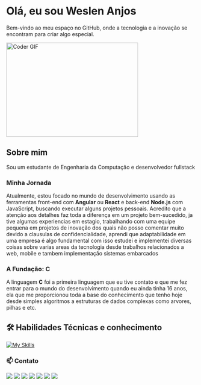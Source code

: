 <h1>Olá, eu sou Weslen Anjos</h1>

Bem-vindo ao meu espaço no GitHub, onde a tecnologia e a inovação se encontram para criar algo especial.

<p align="flex"><img alt="Coder GIF" height=250 width=350 src="https://cdn.dribbble.com/users/730703/screenshots/6581243/avento.gif" /></p>

## Sobre mim
<a align="center">Sou um estudante de Engenharia da Computação e desenvolvedor fullstack</a>

### Minha Jornada
Atualmente, estou focado no mundo de desenvolvimento usando as ferramentas front-end com **Angular** ou **React** e back-end **Node.js** com JavaScript, buscando executar alguns projetos pessoais. Acredito que a atenção aos detalhes faz toda a diferença em um projeto bem-sucedido, ja tive algumas experiencias em estagio, trabalhando com uma equipe pequena em projetos de inovação dos quais não posso comentar muito devido a clausulas de confidencialidade, aprendi que adaptabilidade em uma empresa é algo fundamental com isso estudei e implementei diversas coisas sobre varias areas da tecnologia desde trabalhos relacionados a web, mobile e tambem implementação sistemas embarcados

### A Fundação: C
A linguagem **C** foi a primeira linguagem que eu tive contato e que me fez entrar para o mundo do desenvolvimento quando eu ainda tinha 16 anos, ela que me proporcionou toda a base do conhecimento que tenho hoje desde simples algoritmos a estruturas de dados complexas como arvores, pilhas e etc.

## 🛠️ Habilidades Técnicas e conhecimento

[![My Skills](https://skillicons.dev/icons?i=js,html,css,nodejs,angular,typescript,postgres,py,flutter,dart,c,react,threejs)](https://skillicons.dev)

### 📫 Contato

<div> 
  <a href="https://www.instagram.com/weslenanj/" target="_blank"><img src="https://img.shields.io/badge/-Instagram-%23E4405F?style=for-the-badge&logo=instagram&logoColor=white" target="_blank"></a>
 	<a href="https://twitter.com/anjos_weslen" target="_blank"><img src="https://img.shields.io/badge/Twitch-9146FF?style=for-the-badge&logo=twitch&logoColor=white" target="_blank"></a>
 <a href="https://discord.gg/Br9jN9kP" target="_blank"><img src="https://img.shields.io/badge/Discord-7289DA?style=for-the-badge&logo=discord&logoColor=white" target="_blank"></a> 
 	<a href="https://twitter.com/anjos_weslen" target="_blank"><img src="https://img.shields.io/badge/Twitter-1DA1F2?style=for-the-badge&logo=twitter&logoColor=white" target="_blank"></a>
  <a href="https://discord.gg/Br9jN9kP" target="_blank"><img src="https://img.shields.io/badge/Discord-7289DA?style=for-the-badge&logo=discord&logoColor=white" target="_blank"></a> 
  <a href="mailto:weslen.anjos@discente.univasf.edu.br"><img src="https://img.shields.io/badge/-Gmail-%23333?style=for-the-badge&logo=gmail&logoColor=white" target="_blank"></a>
  <a href="https://www.linkedin.com/in/weslen-anjos/" target="_blank"><img src="https://img.shields.io/badge/-LinkedIn-%230077B5?style=for-the-badge&logo=linkedin&logoColor=white" target="_blank"></a> 
  
</div>


